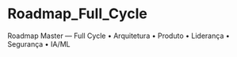 # Roadmap_Full_Cycle
Roadmap Master — Full Cycle • Arquitetura • Produto • Liderança • Segurança • IA/ML
